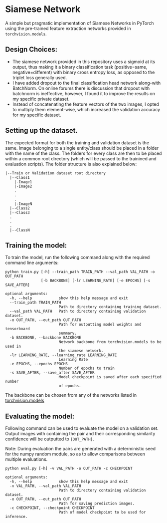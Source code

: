 # Siamese Network 

A simple but pragmatic implementation of Siamese Networks in PyTorch using the pre-trained feature extraction networks provided in ```torchvision.models```. 

## Design Choices:
- The siamese network provided in this repository uses a sigmoid at its output, thus making it a binary classification task (positive=same, negative=different) with binary cross entropy loss, as opposed to the triplet loss generally used. 
- I have added dropout to the final classification head network along-with BatchNorm. On online forums there is discussion that dropout with batchnorm is ineffective, however, I found it to improve the results on my specific private dataset. 
- Instead of concatenating the feature vectors of the two images, I opted to multiply them element-wise, which increased the validation accuracy for my specific dataset.


## Setting up the dataset.
The expected format for both the training and validation dataset is the same. Image belonging to a single entity/class should be placed in a folder with the name of the class. The folders for every class are then to be placed within a common root directory (which will be passed to the trainined and evaluation scripts). The folder structure is also explained below:
```
|--Train or Validation dataset root directory
  |--Class1
    |-Image1
    |-Image2
    .
    .
    .
    |-ImageN
  |--Class2
  |--Class3
  .
  .
  .
  |--ClassN
```

## Training the model:
To train the model, run the following command along with the required command line arguments:
```
python train.py [-h] --train_path TRAIN_PATH --val_path VAL_PATH -o OUT_PATH
                [-b BACKBONE] [-lr LEARNING_RATE] [-e EPOCHS] [-s SAVE_AFTER]

optional arguments:
  -h, --help            show this help message and exit
  --train_path TRAIN_PATH
                        Path to directory containing training dataset.
  --val_path VAL_PATH   Path to directory containing validation dataset.
  -o OUT_PATH, --out_path OUT_PATH
                        Path for outputting model weights and tensorboard
                        summary.
  -b BACKBONE, --backbone BACKBONE
                        Network backbone from torchvision.models to be used in
                        the siamese network.
  -lr LEARNING_RATE, --learning_rate LEARNING_RATE
                        Learning Rate
  -e EPOCHS, --epochs EPOCHS
                        Number of epochs to train
  -s SAVE_AFTER, --save_after SAVE_AFTER
                        Model checkpoint is saved after each specified number
                        of epochs.
```
The backbone can be chosen from any of the networks listed in [torchvision.models](https://pytorch.org/vision/stable/models.html)

## Evaluating the model:
Following command can be used to evaluate the model on a validation set. Output images with containing the pair and their corresponding similarity confidence will be outputted to `{OUT_PATH}`.

Note: During evaluation the pairs are generated with a deterministic seed for the numpy random module, so as to allow comparisons between multiple evaluations.

```
python eval.py [-h] -v VAL_PATH -o OUT_PATH -c CHECKPOINT

optional arguments:
  -h, --help            show this help message and exit
  -v VAL_PATH, --val_path VAL_PATH
                        Path to directory containing validation dataset.
  -o OUT_PATH, --out_path OUT_PATH
                        Path for saving prediction images.
  -c CHECKPOINT, --checkpoint CHECKPOINT
                        Path of model checkpoint to be used for inference.
```
